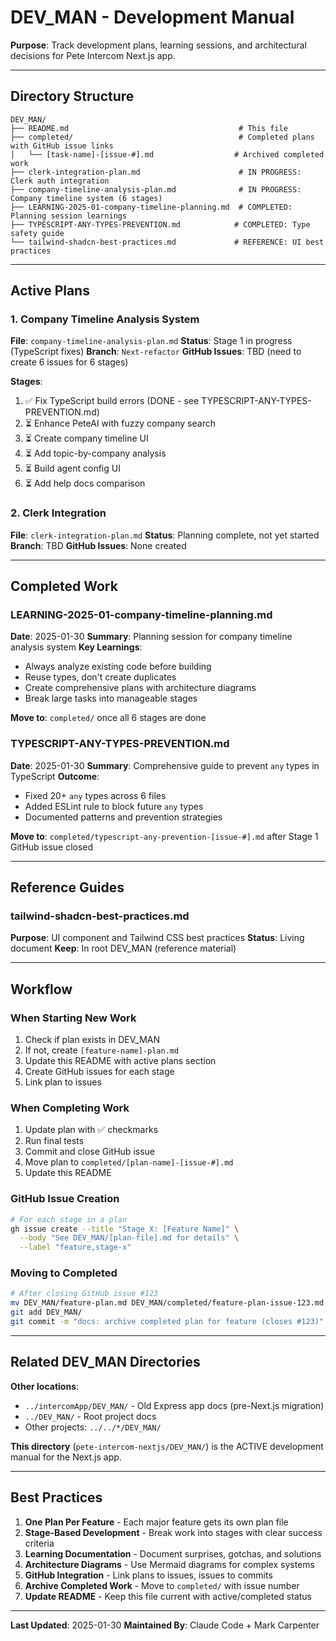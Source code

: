 # DEV_MAN - Development Manual

**Purpose**: Track development plans, learning sessions, and architectural decisions for Pete Intercom Next.js app.

---

## Directory Structure

```
DEV_MAN/
├── README.md                                      # This file
├── completed/                                     # Completed plans with GitHub issue links
│   └── [task-name]-[issue-#].md                  # Archived completed work
├── clerk-integration-plan.md                      # IN PROGRESS: Clerk auth integration
├── company-timeline-analysis-plan.md              # IN PROGRESS: Company timeline system (6 stages)
├── LEARNING-2025-01-company-timeline-planning.md  # COMPLETED: Planning session learnings
├── TYPESCRIPT-ANY-TYPES-PREVENTION.md            # COMPLETED: Type safety guide
└── tailwind-shadcn-best-practices.md             # REFERENCE: UI best practices
```

---

## Active Plans

### 1. Company Timeline Analysis System
**File**: `company-timeline-analysis-plan.md`
**Status**: Stage 1 in progress (TypeScript fixes)
**Branch**: `Next-refactor`
**GitHub Issues**: TBD (need to create 6 issues for 6 stages)

**Stages**:
1. ✅ Fix TypeScript build errors (DONE - see TYPESCRIPT-ANY-TYPES-PREVENTION.md)
2. ⏳ Enhance PeteAI with fuzzy company search
3. ⏳ Create company timeline UI
4. ⏳ Add topic-by-company analysis
5. ⏳ Build agent config UI
6. ⏳ Add help docs comparison

### 2. Clerk Integration
**File**: `clerk-integration-plan.md`
**Status**: Planning complete, not yet started
**Branch**: TBD
**GitHub Issues**: None created

---

## Completed Work

### LEARNING-2025-01-company-timeline-planning.md
**Date**: 2025-01-30
**Summary**: Planning session for company timeline analysis system
**Key Learnings**:
- Always analyze existing code before building
- Reuse types, don't create duplicates
- Create comprehensive plans with architecture diagrams
- Break large tasks into manageable stages

**Move to**: `completed/` once all 6 stages are done

### TYPESCRIPT-ANY-TYPES-PREVENTION.md
**Date**: 2025-01-30
**Summary**: Comprehensive guide to prevent `any` types in TypeScript
**Outcome**:
- Fixed 20+ `any` types across 6 files
- Added ESLint rule to block future `any` types
- Documented patterns and prevention strategies

**Move to**: `completed/typescript-any-prevention-[issue-#].md` after Stage 1 GitHub issue closed

---

## Reference Guides

### tailwind-shadcn-best-practices.md
**Purpose**: UI component and Tailwind CSS best practices
**Status**: Living document
**Keep**: In root DEV_MAN (reference material)

---

## Workflow

### When Starting New Work
1. Check if plan exists in DEV_MAN
2. If not, create `[feature-name]-plan.md`
3. Update this README with active plans section
4. Create GitHub issues for each stage
5. Link plan to issues

### When Completing Work
1. Update plan with ✅ checkmarks
2. Run final tests
3. Commit and close GitHub issue
4. Move plan to `completed/[plan-name]-[issue-#].md`
5. Update this README

### GitHub Issue Creation
```bash
# For each stage in a plan
gh issue create --title "Stage X: [Feature Name]" \
  --body "See DEV_MAN/[plan-file].md for details" \
  --label "feature,stage-x"
```

### Moving to Completed
```bash
# After closing GitHub issue #123
mv DEV_MAN/feature-plan.md DEV_MAN/completed/feature-plan-issue-123.md
git add DEV_MAN/
git commit -m "docs: archive completed plan for feature (closes #123)"
```

---

## Related DEV_MAN Directories

**Other locations**:
- `../intercomApp/DEV_MAN/` - Old Express app docs (pre-Next.js migration)
- `../DEV_MAN/` - Root project docs
- Other projects: `../../*/DEV_MAN/`

**This directory** (`pete-intercom-nextjs/DEV_MAN/`) is the ACTIVE development manual for the Next.js app.

---

## Best Practices

1. **One Plan Per Feature** - Each major feature gets its own plan file
2. **Stage-Based Development** - Break work into stages with clear success criteria
3. **Learning Documentation** - Document surprises, gotchas, and solutions
4. **Architecture Diagrams** - Use Mermaid diagrams for complex systems
5. **GitHub Integration** - Link plans to issues, issues to commits
6. **Archive Completed Work** - Move to `completed/` with issue number
7. **Update README** - Keep this file current with active/completed status

---

**Last Updated**: 2025-01-30
**Maintained By**: Claude Code + Mark Carpenter
